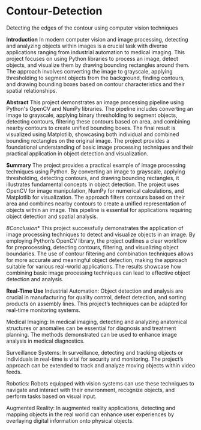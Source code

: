 # Contour-Detection
Detecting the edges of the contour using computer vision techniques

**Introduction**
In modern computer vision and image processing, detecting and analyzing objects within images is a crucial task with diverse applications ranging from industrial automation to medical imaging. This project focuses on using Python libraries to process an image, detect objects, and visualize them by drawing bounding rectangles around them. The approach involves converting the image to grayscale, applying thresholding to segment objects from the background, finding contours, and drawing bounding boxes based on contour characteristics and their spatial relationships.

**Abstract**
This project demonstrates an image processing pipeline using Python's OpenCV and NumPy libraries. The pipeline includes converting an image to grayscale, applying binary thresholding to segment objects, detecting contours, filtering these contours based on area, and combining nearby contours to create unified bounding boxes. The final result is visualized using Matplotlib, showcasing both individual and combined bounding rectangles on the original image. The project provides a foundational understanding of basic image processing techniques and their practical application in object detection and visualization.

**Summary**
The project provides a practical example of image processing techniques using Python. By converting an image to grayscale, applying thresholding, detecting contours, and drawing bounding rectangles, it illustrates fundamental concepts in object detection. The project uses OpenCV for image manipulation, NumPy for numerical calculations, and Matplotlib for visualization. The approach filters contours based on their area and combines nearby contours to create a unified representation of objects within an image. This pipeline is essential for applications requiring object detection and spatial analysis.

*8Conclusion**
This project successfully demonstrates the application of image processing techniques to detect and visualize objects in an image. By employing Python’s OpenCV library, the project outlines a clear workflow for preprocessing, detecting contours, filtering, and visualizing object boundaries. The use of contour filtering and combination techniques allows for more accurate and meaningful object detection, making the approach suitable for various real-world applications. The results showcase how combining basic image processing techniques can lead to effective object detection and analysis.

**Real-Time Use**
Industrial Automation: Object detection and analysis are crucial in manufacturing for quality control, defect detection, and sorting products on assembly lines. This project’s techniques can be adapted for real-time monitoring systems.


Medical Imaging: In medical imaging, detecting and analyzing anatomical structures or anomalies can be essential for diagnosis and treatment planning. The methods demonstrated can be used to enhance image analysis in medical diagnostics.


Surveillance Systems: In surveillance, detecting and tracking objects or individuals in real-time is vital for security and monitoring. The project’s approach can be extended to track and analyze moving objects within video feeds.


Robotics: Robots equipped with vision systems can use these techniques to navigate and interact with their environment, recognize objects, and perform tasks based on visual input.


Augmented Reality: In augmented reality applications, detecting and mapping objects in the real world can enhance user experiences by overlaying digital information onto physical objects.
